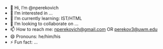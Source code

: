 - 👋 Hi, I’m @nperekovich
- 👀 I’m interested in ...
- 🌱 I’m currently learning: IST/HTML
- 💞️ I’m looking to collaborate on ...
- 📫 How to reach me: nperekovich@gmail.com OR perekov3@uwm.edu
- 😄 Pronouns: he/him/his
- ⚡ Fun fact: ...

<!---
nperekovich/nperekovich is a ✨ special ✨ repository because its `README.md` (this file) appears on your GitHub profile.
You can click the Preview link to take a look at your changes.
--->
